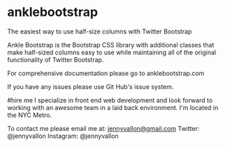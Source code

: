 # anklebootstrap
The easiest way to use half-size columns with Twitter Bootstrap

Ankle Bootstrap is  the Bootstrap CSS library with additional classes that make half-sized columns easy to use while 
maintaining all of the original functionality of Twitter Bootstrap.

For comprehensive documentation please go to anklebootstrap.com

If you have any issues please use Git Hub's issue system.

#hire me
I specialize in front end web development and look forward to working with an awesome team in a laid back environment. 
I'm located in the NYC Metro. 

To contact me please email me at:
jennyvallon@gmail.com
Twitter: @jennyvallon
Instagram: @jennyvallon
